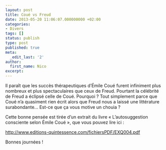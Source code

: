 ```yaml
---
layout: post
title: Coué vs Freud
date: 2013-05-20 11:06:07.000000000 +02:00
categories:
- Divers
tags: []
status: publish
type: post
published: true
meta:
  _edit_last: '2'
author:
  first_name: Nico
excerpt:
---
```

<p>Il paraît que les succès thérapeutiques d’Émile Coué furent infiniment plus nombreux et plus spectaculaires que ceux de Freud. Pourtant la célébrité de Freud a éclipsé celle de Coué. Pourquoi ? Tout simplement parce que Coué n’a quasiment rien écrit alors que Freud nous a laissé une littérature surabondante... Est-ce que ça vous motive un chouia ?</p>
<p>Cette bonne pensée est tirée d’un extrait du livre « L’autosuggestion consciente selon Émile Coué », que vous pouvez lire ici :</p>
<p><a href="http://www.editions-quintessence.com/fichiersPDF/EXQ004.pdf">http://www.editions-quintessence.com/fichiersPDF/EXQ004.pdf</a></p>
<p>Bonnes journées !</p>
